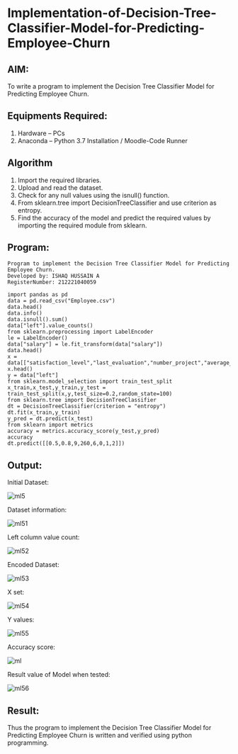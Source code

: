 # Implementation-of-Decision-Tree-Classifier-Model-for-Predicting-Employee-Churn

## AIM:
To write a program to implement the Decision Tree Classifier Model for Predicting Employee Churn.

## Equipments Required:
1. Hardware – PCs
2. Anaconda – Python 3.7 Installation / Moodle-Code Runner

## Algorithm
1. Import the required libraries.
2. Upload and read the dataset.
3. Check for any null values using the isnull() function.
4. From sklearn.tree import DecisionTreeClassifier and use criterion as entropy.
5. Find the accuracy of the model and predict the required values by importing the required module from sklearn. 

## Program:
```
Program to implement the Decision Tree Classifier Model for Predicting Employee Churn.
Developed by: ISHAQ HUSSAIN A
RegisterNumber: 212221040059
```
```
import pandas as pd
data = pd.read_csv("Employee.csv")
data.head()
data.info()
data.isnull().sum()
data["left"].value_counts()
from sklearn.preprocessing import LabelEncoder
le = LabelEncoder()
data["salary"] = le.fit_transform(data["salary"])
data.head()
x = data[["satisfaction_level","last_evaluation","number_project","average_montly_hours","time_spend_company","Work_accident","promotion_last_5years","salary"]]
x.head()
y = data["left"]
from sklearn.model_selection import train_test_split
x_train,x_test,y_train,y_test = train_test_split(x,y,test_size=0.2,random_state=100)
from sklearn.tree import DecisionTreeClassifier
dt = DecisionTreeClassifier(criterion = "entropy")
dt.fit(x_train,y_train)
y_pred = dt.predict(x_test)
from sklearn import metrics
accuracy = metrics.accuracy_score(y_test,y_pred)
accuracy
dt.predict([[0.5,0.8,9,260,6,0,1,2]])
```

## Output:

Initial Dataset:

![ml5](https://user-images.githubusercontent.com/93427345/174268804-73804cb8-c5fa-46cd-ac82-11ba9868b984.PNG)

Dataset information:

![ml51](https://user-images.githubusercontent.com/93427345/174268854-9fa6865d-93ba-4ded-b042-3e8ce5b903f4.PNG)

Left column value count:

![ml52](https://user-images.githubusercontent.com/93427345/174268895-d3df1678-2955-47bf-a895-0e6ff4e34ceb.PNG)

Encoded Dataset:

![ml53](https://user-images.githubusercontent.com/93427345/174268919-d2f48fc5-6988-4e56-b0cb-7bdfcf1745a9.PNG)

X set:

![ml54](https://user-images.githubusercontent.com/93427345/174268983-0c7e6bd0-5bd2-440d-84a5-8def5126921d.PNG)

Y values:

![ml55](https://user-images.githubusercontent.com/93427345/174269004-ef08308d-c2e2-4d4c-b5b2-824801528021.PNG)

Accuracy score:

![ml](https://user-images.githubusercontent.com/93427345/174269041-0150acb4-b614-4ded-b46b-358361e144bb.PNG)

Result value of Model when tested:

![ml56](https://user-images.githubusercontent.com/93427345/174269689-45ac8114-0150-4b8c-b3ee-7e57e2623969.PNG)

## Result:
Thus the program to implement the  Decision Tree Classifier Model for Predicting Employee Churn is written and verified using python programming.
